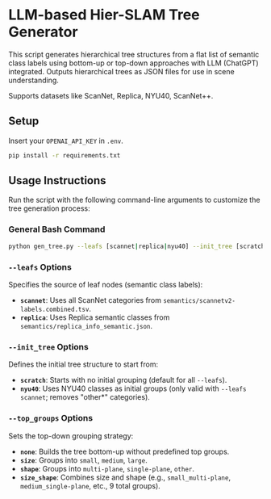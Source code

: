 # LLM-based Hier-SLAM Tree Generator

This script generates hierarchical tree structures from a flat list of semantic class labels using bottom-up or top-down approaches with LLM (ChatGPT) integrated. Outputs hierarchical trees as JSON files for use in scene understanding.

Supports datasets like ScanNet, Replica, NYU40, ScanNet++.

## Setup
Insert your `OPENAI_API_KEY` in `.env`.

  ```bash
  pip install -r requirements.txt
  ```

## Usage Instructions

Run the script with the following command-line arguments to customize the tree generation process:

### General Bash Command
```bash
python gen_tree.py --leafs [scannet|replica|nyu40] --init_tree [scratch|nyu40] --top_groups [none|size|shape|size_shape]
```

### `--leafs` Options 
Specifies the source of leaf nodes (semantic class labels):
- **`scannet`**: Uses all ScanNet categories from `semantics/scannetv2-labels.combined.tsv`.
- **`replica`**: Uses Replica semantic classes from `semantics/replica_info_semantic.json`.

### `--init_tree` Options 
Defines the initial tree structure to start from:
- **`scratch`**: Starts with no initial grouping (default for all `--leafs`).
- **`nyu40`**: Uses NYU40 classes as initial groups (only valid with `--leafs scannet`; removes "other*" categories).

### `--top_groups` Options
Sets the top-down grouping strategy:
- **`none`**: Builds the tree bottom-up without predefined top groups.
- **`size`**: Groups into `small`, `medium`, `large`.
- **`shape`**: Groups into `multi-plane`, `single-plane`, `other`.
- **`size_shape`**: Combines size and shape (e.g., `small_multi-plane`, `medium_single-plane`, etc., 9 total groups).
